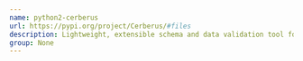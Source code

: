 ```yaml
---
name: python2-cerberus
url: https://pypi.org/project/Cerberus/#files
description: Lightweight, extensible schema and data validation tool for Python dictionaries.
group: None
---
```

